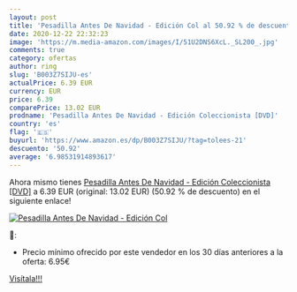 ```yaml
---
layout: post
title: 'Pesadilla Antes De Navidad - Edición Col al 50.92 % de descuento'
date: 2020-12-22 22:32:23
image: 'https://m.media-amazon.com/images/I/51U2DNS6XcL._SL200_.jpg'
comments: true
category: ofertas
author: ring
slug: 'B003Z7SIJU-es'
actualPrice: 6.39 EUR
currency: EUR
price: 6.39
comparePrice: 13.02 EUR
prodname: 'Pesadilla Antes De Navidad - Edición Coleccionista [DVD]'
country: 'es'
flag: '🇪🇸'
buyurl: 'https://www.amazon.es/dp/B003Z7SIJU/?tag=tolees-21'
descuento: '50.92'
average: '6.98531914893617'
---
```


Ahora mismo tienes [Pesadilla Antes De Navidad - Edición Coleccionista [DVD]](https://www.amazon.es/dp/B003Z7SIJU/?tag=tolees-21) a 6.39 EUR (original: 13.02 EUR) (50.92 %  de descuento) en el siguiente enlace!

[![Pesadilla Antes De Navidad - Edición Col](https://m.media-amazon.com/images/I/51U2DNS6XcL._SL200_.jpg)](https://www.amazon.es/dp/B003Z7SIJU/?tag=tolees-21)

🔎:

- Precio mínimo ofrecido por este vendedor en los 30 días anteriores a la oferta: 6.95€

[Visítala!!!](https://www.amazon.es/dp/B003Z7SIJU/?tag=tolees-21)
